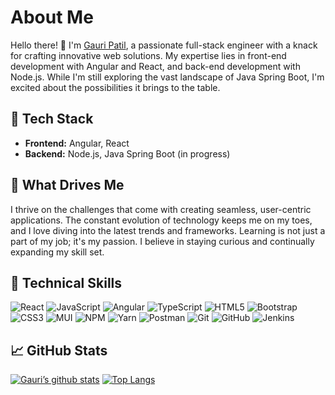 

<h1>About Me</h1><p>Hello there! 👋 I'm <a href="https://www.linkedin.com/in/gauripatiltechie/" target="_blank" rel="noreferrer">Gauri Patil</a>, a passionate full-stack engineer with a knack for crafting innovative web solutions. My expertise lies in front-end development with Angular and React, and back-end development with Node.js. While I'm still exploring the vast landscape of Java Spring Boot, I'm excited about the possibilities it brings to the table.</p>

<h2>🔧 Tech Stack</h2><ul><li><strong>Frontend:</strong> Angular, React</li><li><strong>Backend:</strong> Node.js, Java Spring Boot (in progress)</li></ul>

<h2>🚀 What Drives Me</h2><p>I thrive on the challenges that come with creating seamless, user-centric applications. The constant evolution of technology keeps me on my toes, and I love diving into the latest trends and frameworks. Learning is not just a part of my job; it's my passion. I believe in staying curious and continually expanding my skill set.</p>

<!--
<h2>💻 Projects &amp; Contributions</h2><p>I've had the privilege of working on a variety of projects that showcase my commitment to delivering high-quality software solutions. Check out some of my noteworthy contributions on my GitHub repositories.</p><ul><li><a target="_new">Project 1</a>: Brief description of the project and your role.</li><li><a target="_new">Project 2</a>: Brief description of the project and your role.</li><li><a target="_new">Project 3</a>: Brief description of the project and your role.</li></ul>

<h2>📚 Learning Journey</h2><p>Being a perpetual learner, I'm currently delving deeper into Java Spring Boot to enhance my back-end skills. My GitHub is not just a showcase of my work but also a documentation of my learning journey. Expect to see a mix of personal projects and contributions to open-source initiatives.</p>

<h2>🌐 Connect with Me</h2><p>Let's connect and share our experiences in the world of software development. Feel free to reach out to me on <a target="_new">LinkedIn</a> or <a target="_new">Twitter</a>. I'm always up for a good tech discussion or collaboration!</p><p>Thanks for stopping by, and happy coding! 🚀</p><hr><p>Feel free to personalize it further by adding specific details about your projects, experiences, or anything else you'd like to highlight. Additionally, don't forget to replace the placeholders like <code>[Your Name]</code>, <code>link-to-project-1</code>, etc., with your actual information.</p></div>

!-->
<!--
<h3 align="center">
Hi there, I'm <a href="https://www.linkedin.com/in/gauripatiltechie/" target="_blank" rel="noreferrer">Gauri Patil</a> 👋
</h3>

<h3 align="center">
I am a Full Stack Web Developer  💻 
</h3> 

I love to explore new technologies developing interesting web apps. I love to travel & read. 
<!--
### 🤝 Connect with me:


<a href="https://www.linkedin.com/in/gauripatiltechie/"> <img align="left" src="https://raw.githubusercontent.com/yushi1007/yushi1007/main/images/linkedin.svg" alt="Yu Shi | LinkedIn" width="21px"/></a>
<a href="https://www.instagram.com/gauri_patil09/"><img align="left" src="https://raw.githubusercontent.com/yushi1007/yushi1007/main/images/instagram.svg" alt="Yu Shi | Instagram" width="21px"/></a>

</br>
- 💬 If you have any questions/feedback, please do not hesitate to reach out to me!

## 🔭 I'm currently working on

- appointment-booking-system


## 🌱 I'm currently learning

- Java, Spring boot 3
- React
- Typescript
-->

## 💼 Technical Skills

![React](https://img.shields.io/badge/react-%2320232a.svg?style=for-the-badge&logo=react&logoColor=%2361DAFB)
![JavaScript](https://img.shields.io/badge/javascript-%23323330.svg?style=for-the-badge&logo=javascript&logoColor=%23F7DF1E)
![Angular](https://img.shields.io/badge/angular-%23DD0031.svg?style=for-the-badge&logo=angular&logoColor=white)
![TypeScript](https://img.shields.io/badge/typescript-%23007ACC.svg?style=for-the-badge&logo=typescript&logoColor=white)
![HTML5](https://img.shields.io/badge/html5-%23E34F26.svg?style=for-the-badge&logo=html5&logoColor=white)
![Bootstrap](https://img.shields.io/badge/bootstrap-%23563D7C.svg?style=for-the-badge&logo=bootstrap&logoColor=white)
![CSS3](https://img.shields.io/badge/css3-%231572B6.svg?style=for-the-badge&logo=css3&logoColor=white)
![MUI](https://img.shields.io/badge/MUI-%230081CB.svg?style=for-the-badge&logo=mui&logoColor=white)
![NPM](https://img.shields.io/badge/NPM-%23000000.svg?style=for-the-badge&logo=npm&logoColor=white)
![Yarn](https://img.shields.io/badge/yarn-%232C8EBB.svg?style=for-the-badge&logo=yarn&logoColor=white)
![Postman](https://img.shields.io/badge/Postman-FF6C37?style=for-the-badge&logo=postman&logoColor=white)
![Git](https://img.shields.io/badge/git-%23F05033.svg?style=for-the-badge&logo=git&logoColor=white)
![GitHub](https://img.shields.io/badge/github-%23121011.svg?style=for-the-badge&logo=github&logoColor=white)
![Jenkins](https://img.shields.io/jenkins/build)


## 📈 GitHub Stats 

[![Gauri’s github stats](https://github-readme-stats.vercel.app/api?username=gauripatil&show_icons=true)](https://github.com/gauripatil) [![Top Langs](https://github-readme-stats.vercel.app/api/top-langs/?username=gauripatil&layout=compact)](https://github.com/gauripatil)

<!--[![Visitors](https://visitor-badge.glitch.me/badge?page_id=gauripatil.gauripatil)](https://github.com/gauripatil)-->




<!--
**gauripatil/gauripatil** is a ✨ _special_ ✨ repository because its `README.md` (this file) appears on your GitHub profile.

Here are some ideas to get you started:

- 🔭 I’m currently working on ...
- 🌱 I’m currently learning ...
- 👯 I’m looking to collaborate on ...
- 🤔 I’m looking for help with ...
- 💬 Ask me about ...
- 📫 How to reach me: ...
- 😄 Pronouns: ...
- ⚡ Fun fact: ...
-->
